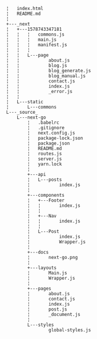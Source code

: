 


    ¦   index.html
    ¦   README.md
    ¦   
    +---_next
    ¦   +---1578743347181
    ¦   ¦   ¦   commons.js
    ¦   ¦   ¦   main.js
    ¦   ¦   ¦   manifest.js
    ¦   ¦   ¦   
    ¦   ¦   L---page
    ¦   ¦           about.js
    ¦   ¦           blog.js
    ¦   ¦           blog_generate.js
    ¦   ¦           blog_manual.js
    ¦   ¦           contact.js
    ¦   ¦           index.js
    ¦   ¦           _error.js
    ¦   ¦           
    ¦   L---static
    ¦       L---commons
    L---_source_
        L---next-go
            ¦   .babelrc
            ¦   .gitignore
            ¦   next.config.js
            ¦   package-lock.json
            ¦   package.json
            ¦   README.md
            ¦   routes.js
            ¦   server.js
            ¦   yarn.lock
            ¦   
            +---api
            ¦   L---posts
            ¦           index.js
            ¦           
            +---components
            ¦   +---Footer
            ¦   ¦       index.js
            ¦   ¦       
            ¦   +---Nav
            ¦   ¦       index.js
            ¦   ¦       
            ¦   L---Post
            ¦           index.js
            ¦           Wrapper.js
            ¦           
            +---docs
            ¦       next-go.png
            ¦       
            +---layouts
            ¦       Main.js
            ¦       Wrapper.js
            ¦       
            +---pages
            ¦       about.js
            ¦       contact.js
            ¦       index.js
            ¦       post.js
            ¦       _document.js
            ¦       
            L---styles
                    global-styles.js
